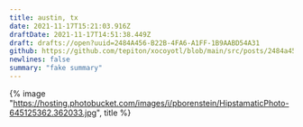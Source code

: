 ```yaml
---
title: austin, tx
date: 2021-11-17T15:21:03.916Z
draftDate: 2021-11-17T14:51:38.449Z
draft: drafts://open?uuid=2484A456-B22B-4FA6-A1FF-1B9AABD54A31
github: https://github.com/tepiton/xocoyotl/blob/main/src/posts/2484a456-b22b-4fa6-a1ff-1b9aabd54a31.md
newlines: false
summary: "fake summary"
---
```

{% image "https://hosting.photobucket.com/images/i/pborenstein/HipstamaticPhoto-645125362.362033.jpg", title %}
